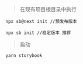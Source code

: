 > 在现有项目根目录中执行

```base
npx sb@next init //预发布版本

npx sb init //稳定版本 推荐
```

> 启动

```base
yarn storybook
```
